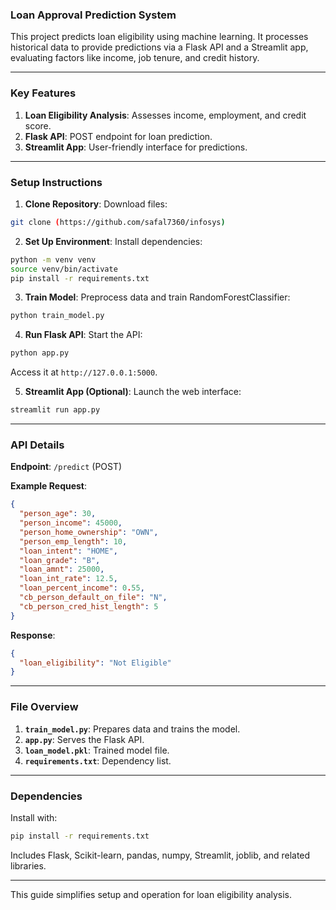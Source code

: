 ### Loan Approval Prediction System

This project predicts loan eligibility using machine learning. It processes historical data to provide predictions via a Flask API and a Streamlit app, evaluating factors like income, job tenure, and credit history.

---

### Key Features

1. **Loan Eligibility Analysis**: Assesses income, employment, and credit score.
2. **Flask API**: POST endpoint for loan prediction.
3. **Streamlit App**: User-friendly interface for predictions.

---

### Setup Instructions

1. **Clone Repository**: Download files:
```bash
git clone (https://github.com/safal7360/infosys)
```

2. **Set Up Environment**: Install dependencies:
```bash
python -m venv venv
source venv/bin/activate
pip install -r requirements.txt
```

3. **Train Model**: Preprocess data and train RandomForestClassifier:
```bash
python train_model.py
```

4. **Run Flask API**: Start the API:
```bash
python app.py
```
Access it at `http://127.0.0.1:5000`.

5. **Streamlit App (Optional)**: Launch the web interface:
```bash
streamlit run app.py
```

---

### API Details

**Endpoint**: `/predict` (POST)

**Example Request**:
```json
{
  "person_age": 30,
  "person_income": 45000,
  "person_home_ownership": "OWN",
  "person_emp_length": 10,
  "loan_intent": "HOME",
  "loan_grade": "B",
  "loan_amnt": 25000,
  "loan_int_rate": 12.5,
  "loan_percent_income": 0.55,
  "cb_person_default_on_file": "N",
  "cb_person_cred_hist_length": 5
}
```
**Response**:
```json
{
  "loan_eligibility": "Not Eligible"
}
```

---

### File Overview

1. **`train_model.py`**: Prepares data and trains the model.
2. **`app.py`**: Serves the Flask API.
3. **`loan_model.pkl`**: Trained model file.
4. **`requirements.txt`**: Dependency list.

---

### Dependencies

Install with:
```bash
pip install -r requirements.txt
```
Includes Flask, Scikit-learn, pandas, numpy, Streamlit, joblib, and related libraries.

---

This guide simplifies setup and operation for loan eligibility analysis.

